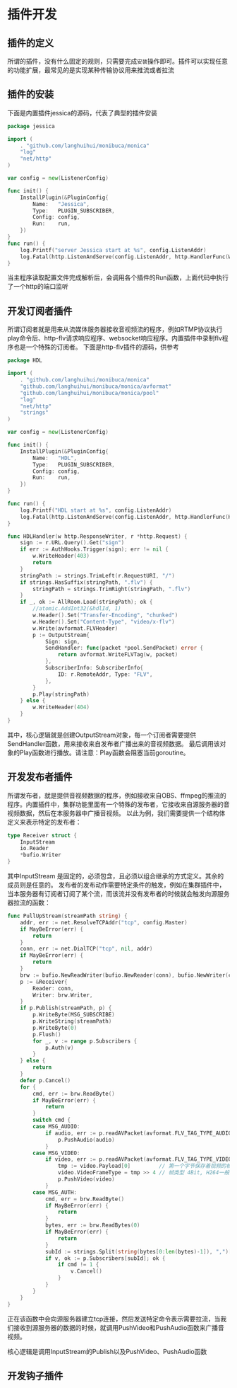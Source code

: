 # 插件开发
## 插件的定义
所谓的插件，没有什么固定的规则，只需要完成`安装`操作即可。插件可以实现任意的功能扩展，最常见的是实现某种传输协议用来推流或者拉流

## 插件的安装
下面是内置插件jessica的源码，代表了典型的插件安装
```go
package jessica

import (
	. "github.com/langhuihui/monibuca/monica"
	"log"
	"net/http"
)

var config = new(ListenerConfig)

func init() {
	InstallPlugin(&PluginConfig{
		Name:   "Jessica",
		Type:   PLUGIN_SUBSCRIBER,
		Config: config,
		Run:    run,
	})
}
func run() {
	log.Printf("server Jessica start at %s", config.ListenAddr)
	log.Fatal(http.ListenAndServe(config.ListenAddr, http.HandlerFunc(WsHandler)))
}
```
当主程序读取配置文件完成解析后，会调用各个插件的Run函数，上面代码中执行了一个http的端口监听

## 开发订阅者插件
所谓订阅者就是用来从流媒体服务器接收音视频流的程序，例如RTMP协议执行play命令后、http-flv请求响应程序、websocket响应程序。内置插件中录制flv程序也是一个特殊的订阅者。
下面是http-flv插件的源码，供参考
```go
package HDL

import (
	. "github.com/langhuihui/monibuca/monica"
	"github.com/langhuihui/monibuca/monica/avformat"
	"github.com/langhuihui/monibuca/monica/pool"
	"log"
	"net/http"
	"strings"
)

var config = new(ListenerConfig)

func init() {
	InstallPlugin(&PluginConfig{
		Name:   "HDL",
		Type:   PLUGIN_SUBSCRIBER,
		Config: config,
		Run:    run,
	})
}

func run() {
	log.Printf("HDL start at %s", config.ListenAddr)
	log.Fatal(http.ListenAndServe(config.ListenAddr, http.HandlerFunc(HDLHandler)))
}

func HDLHandler(w http.ResponseWriter, r *http.Request) {
	sign := r.URL.Query().Get("sign")
	if err := AuthHooks.Trigger(sign); err != nil {
		w.WriteHeader(403)
		return
	}
	stringPath := strings.TrimLeft(r.RequestURI, "/")
	if strings.HasSuffix(stringPath, ".flv") {
		stringPath = strings.TrimRight(stringPath, ".flv")
	}
	if _, ok := AllRoom.Load(stringPath); ok {
		//atomic.AddInt32(&hdlId, 1)
		w.Header().Set("Transfer-Encoding", "chunked")
		w.Header().Set("Content-Type", "video/x-flv")
		w.Write(avformat.FLVHeader)
		p := OutputStream{
			Sign: sign,
			SendHandler: func(packet *pool.SendPacket) error {
				return avformat.WriteFLVTag(w, packet)
			},
			SubscriberInfo: SubscriberInfo{
				ID: r.RemoteAddr, Type: "FLV",
			},
		}
		p.Play(stringPath)
	} else {
		w.WriteHeader(404)
	}
}
```
其中，核心逻辑就是创建OutputStream对象，每一个订阅者需要提供SendHandler函数，用来接收来自发布者广播出来的音视频数据。
最后调用该对象的Play函数进行播放。请注意：Play函数会阻塞当前goroutine。

## 开发发布者插件

所谓发布者，就是提供音视频数据的程序，例如接收来自OBS、ffmpeg的推流的程序。内置插件中，集群功能里面有一个特殊的发布者，它接收来自源服务器的音视频数据，然后在本服务器中广播音视频。
以此为例，我们需要提供一个结构体定义来表示特定的发布者：
```go
type Receiver struct {
	InputStream
	io.Reader
	*bufio.Writer
}
```
其中InputStream 是固定的，必须包含，且必须以组合继承的方式定义。其余的成员则是任意的。
发布者的发布动作需要特定条件的触发，例如在集群插件中，当本服务器有订阅者订阅了某个流，而该流并没有发布者的时候就会触发向源服务器拉流的函数：
```go
func PullUpStream(streamPath string) {
	addr, err := net.ResolveTCPAddr("tcp", config.Master)
	if MayBeError(err) {
		return
	}
	conn, err := net.DialTCP("tcp", nil, addr)
	if MayBeError(err) {
		return
	}
	brw := bufio.NewReadWriter(bufio.NewReader(conn), bufio.NewWriter(conn))
	p := &Receiver{
		Reader: conn,
		Writer: brw.Writer,
	}
	if p.Publish(streamPath, p) {
		p.WriteByte(MSG_SUBSCRIBE)
		p.WriteString(streamPath)
		p.WriteByte(0)
		p.Flush()
		for _, v := range p.Subscribers {
			p.Auth(v)
		}
	} else {
		return
	}
	defer p.Cancel()
	for {
		cmd, err := brw.ReadByte()
		if MayBeError(err) {
			return
		}
		switch cmd {
		case MSG_AUDIO:
			if audio, err := p.readAVPacket(avformat.FLV_TAG_TYPE_AUDIO); err == nil {
				p.PushAudio(audio)
			}
		case MSG_VIDEO:
			if video, err := p.readAVPacket(avformat.FLV_TAG_TYPE_VIDEO); err == nil && len(video.Payload) > 2 {
				tmp := video.Payload[0]         // 第一个字节保存着视频的相关信息.
				video.VideoFrameType = tmp >> 4 // 帧类型 4Bit, H264一般为1或者2
				p.PushVideo(video)
			}
		case MSG_AUTH:
			cmd, err = brw.ReadByte()
			if MayBeError(err) {
				return
			}
			bytes, err := brw.ReadBytes(0)
			if MayBeError(err) {
				return
			}
			subId := strings.Split(string(bytes[0:len(bytes)-1]), ",")[0]
			if v, ok := p.Subscribers[subId]; ok {
				if cmd != 1 {
					v.Cancel()
				}
			}
		}
	}
}

```
正在该函数中会向源服务器建立tcp连接，然后发送特定命令表示需要拉流，当我们接收到源服务器的数据的时候，就调用PushVideo和PushAudio函数来广播音视频。

核心逻辑是调用InputStream的Publish以及PushVideo、PushAudio函数

## 开发钩子插件

